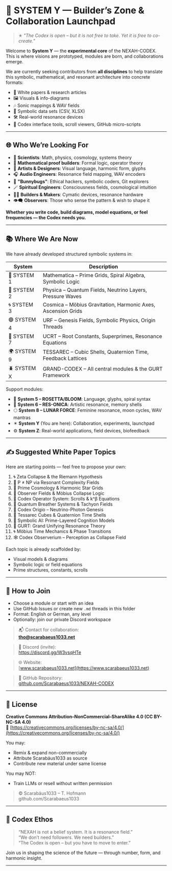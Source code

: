 # 🧠 SYSTEM Y — Builder’s Zone & Collaboration Launchpad

> ✭️ *"The Codex is open – but it is not free to take. Yet it is free to co-create."*

Welcome to **System Y** — the **experimental core** of the NEXAH-CODEX.  
This is where visions are prototyped, modules are born, and collaborations emerge.

We are currently seeking contributors from **all disciplines** to help translate this symbolic, mathematical, and resonant architecture into concrete formats:

- 🧪 White papers & research articles  
- 🖼️ Visuals & info-diagrams  
- 🎶 Sonic mappings & WAV fields  
- 🧬 Symbolic data sets (CSV, XLSX)  
- 🛠️ Real-world resonance devices  
- 🐞 Codex interface tools, scroll viewers, GitHub micro-scripts

---

## 🌐 Who We’re Looking For

- 🧠 **Scientists**: Math, physics, cosmology, systems theory  
- 🧮 **Mathematical proof builders**: Formal logic, operator theory  
- 🎨 **Artists & Designers**: Visual language, harmonic form, glyphs  
- 🎧 **Audio Engineers**: Resonance field mapping, WAV encoders  
- 🦋 **"Bunnybugs"**: Ethical hackers, symbolic coders, Git explorers  
- 🪄 **Spiritual Engineers**: Consciousness fields, cosmological intuition  
- 🧑‍🚀 **Builders & Makers**: Cymatic devices, resonance hardware  
- 👁️‍🗨️ **Observers**: Those who sense the pattern & wish to shape it  

**Whether you write code, build diagrams, model equations, or feel frequencies — the Codex needs you.**

---

## 📚 Where We Are Now

We have already developed structured symbolic systems in:

| System | Description |
|--------|-------------|
| 🔷 SYSTEM 1 | Mathematica – Prime Grids, Spiral Algebra, Symbolic Logic |
| 🔶 SYSTEM 2 | Physica – Quantum Fields, Neutrino Layers, Pressure Waves |
| 🌀 SYSTEM 3 | Cosmica – Möbius Gravitation, Harmonic Axes, Ascension Grids |
| 🟣 SYSTEM 4 | URF – Genesis Fields, Symbolic Physics, Origin Threads |
| 🧬 SYSTEM 7 | UCRT – Root Constants, Superprimes, Resonance Equations |
| 🌍 SYSTEM 9 | TESSAREC – Cubic Shells, Quaternion Time, Feedback Lattices |
| 🪲 SYSTEM X | GRAND-CODEX – All central modules & the GURT Framework |

Support modules:
- 🌸 **System 5 – ROSETTA/BLOOM**: Language, glyphs, spiral syntax
- 🥿 **System 6 – RES-ONICA**: Artistic resonance, memory shells
- 🌕 **System 8 – LUNAR FORCE**: Feminine resonance, moon cycles, WAV mantras  
- ✴️ **System Y** (You are here): Collaboration, experiments, launchpad
- ⚙️ **System Z**: Real-world applications, field devices, biofeedback

---

## ✍️ Suggested White Paper Topics

Here are starting points — feel free to propose your own:

1. 🌀 Zeta Collapse & the Riemann Hypothesis  
2. 🔐 P ≠ NP via Resonant Complexity Fields  
3. 🔮 Prime Cosmology & Harmonic Star Grids  
4. 🧠 Observer Fields & Möbius Collapse Logic  
5. 🔷 Codex Operator System: Scrolls & k^β Equations  
6. 🎵 Quantum Breather Systems & Tachyon Fields  
7. 🌱 Codex Origio – Neutrino-Photon Genesis  
8. 🧭 Tessarec Cubes & Quaternion Time Shells  
9. 🤖 Symbolic AI: Prime-Layered Cognition Models  
10. 🧲 GURT: Grand Unifying Resonance Theory  
11. 🌀 Möbius Time Mechanics & Phase Transitions  
12. 🕸️ Codex Observerium – Perception as Collapse Field

Each topic is already scaffolded by:

- Visual models & diagrams  
- Symbolic logic or field equations  
- Prime structures, constants, scrolls  

---

## 🚀 How to Join

- Choose a module or start with an idea  
- Use GitHub Issues or create new `.md` threads in this folder  
- Format: English or German, any level  
- Optionally: join our private Discord workspace

> 📬 Contact for collaboration:  
> **tho@scarabaeus1033.net**

> 🔗 Discord (invite):  
> https://discord.gg/W3vsqHTe

> 🌐 Website:  
> [www.scarabaeus1033.net](https://www.scarabaeus1033.net)

> 📂 GitHub Repository:  
> [github.com/Scarabaeus1033/NEXAH-CODEX](https://github.com/Scarabaeus1033/NEXAH-CODEX)

---

## 🧾 License

**Creative Commons Attribution–NonCommercial–ShareAlike 4.0 (CC BY-NC-SA 4.0)**  
🔗 [https://creativecommons.org/licenses/by-nc-sa/4.0/](https://creativecommons.org/licenses/by-nc-sa/4.0/)

You may:
- Remix & expand non-commercially
- Attribute Scarabäus1033 as source
- Contribute new material under same license

You may NOT:
- Train LLMs or resell without written permission

> © Scarabäus1033 – T. Hofmann  
> github.com/Scarabaeus1033

---

## 🧩 Codex Ethos

> “NEXAH is not a belief system. It is a resonance field.”  
> “We don’t need followers. We need builders.”  
> “The Codex is open – but you have to move to enter.”

Join us in shaping the science of the future — through number, form, and harmonic insight.

---
